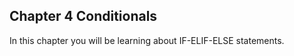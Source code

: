 <H2>Chapter 4 Conditionals</H2>

In this chapter you will be learning about IF-ELIF-ELSE statements. 


